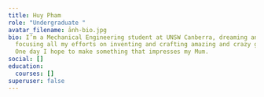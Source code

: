 ```yaml
---
title: Huy Pham
role: "Undergraduate "
avatar_filename: ảnh-bio.jpg
bio: I’m a Mechanical Engineering student at UNSW Canberra, dreaming and
  focusing all my efforts on inventing and crafting amazing and crazy gadgets.
  One day I hope to make something that impresses my Mum.
social: []
education:
  courses: []
superuser: false
---
```

